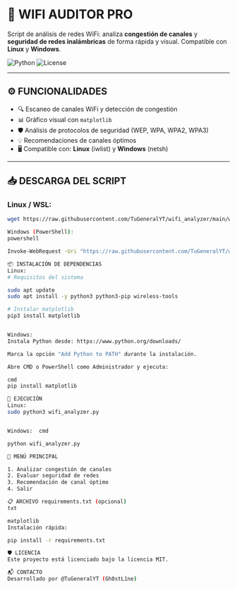 # 📡 WIFI AUDITOR PRO
Script de análisis de redes WiFi: analiza **congestión de canales** y **seguridad de redes inalámbricas** de forma rápida y visual. Compatible con **Linux** y **Windows**.

![Python](https://img.shields.io/badge/Python-3.6%2B-blue?logo=python) ![License](https://img.shields.io/badge/license-MIT-green)

---

## ⚙️ FUNCIONALIDADES

- 🔍 Escaneo de canales WiFi y detección de congestión
- 📊 Gráfico visual con `matplotlib`
- 🛡️ Análisis de protocolos de seguridad (WEP, WPA, WPA2, WPA3)
- 💡 Recomendaciones de canales óptimos
- 🖥️ Compatible con: **Linux** (iwlist) y **Windows** (netsh)

---

## 📥 DESCARGA DEL SCRIPT

### Linux / WSL:

```bash
wget https://raw.githubusercontent.com/TuGeneralYT/wifi_analyzer/main/wifi_analyzer.py

Windows (PowerShell):
powershell

Invoke-WebRequest -Uri "https://raw.githubusercontent.com/TuGeneralYT/wifi_analyzer/main/wifi_analyzer.py" -OutFile "wifi_analyzer.py"

📦 INSTALACIÓN DE DEPENDENCIAS
Linux:
# Requisitos del sistema

sudo apt update
sudo apt install -y python3 python3-pip wireless-tools

# Instalar matplotlib
pip3 install matplotlib


Windows:
Instala Python desde: https://www.python.org/downloads/

Marca la opción "Add Python to PATH" durante la instalación.

Abre CMD o PowerShell como Administrador y ejecuta:

cmd
pip install matplotlib

🚀 EJECUCIÓN
Linux:
sudo python3 wifi_analyzer.py


Windows:  cmd

python wifi_analyzer.py

📝 MENÚ PRINCIPAL

1. Analizar congestión de canales
2. Evaluar seguridad de redes
3. Recomendación de canal óptimo
4. Salir

📋 ARCHIVO requirements.txt (opcional)
txt

matplotlib
Instalación rápida:

pip install -r requirements.txt

🛡️ LICENCIA
Este proyecto está licenciado bajo la licencia MIT.

📬 CONTACTO
Desarrollado por @TuGeneralYT (Gh0stL1ne)
